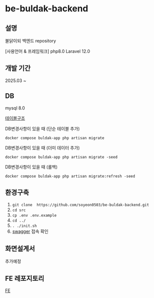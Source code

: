 # be-buldak-backend

## 설명
불닭이되 백엔드 repository

[사용언어 & 프레임워크]
php8.0
Laravel 12.0

## 개발 기간
2025.03 ~ 

## DB
mysql 8.0

[테이블구조](https://docs.google.com/spreadsheets/d/1Qtq4swwGVBhHm2d_RhBszqBj8a78wK8EcrWIyQghiso/edit?usp=sharing)

DB변경사항이 있을 때 (단순 테이블 추가)
```
docker compose buldak-app php artisan migrate
```

DB변경사항이 있을 때 (더미 데이터 추가)
```
docker compose buldak-app php artisan migrate -seed
```

DB변경사항이 있을 때 (롤백)
```
docker compose buldak-app php artisan migrate:refresh -seed
```

## 환경구축

1. ``` git clone  https://github.com/soyeon0503/be-buldak-backend.git ``` 
2. ``` cd src ```
3. ``` cp .env .env.example ```
4. ``` cd ../ ```
5. ``` . ./init.sh ```
6. [swagger](http://localhost:8080/api/documentation) 접속 확인



## 화면설계서
추가예정


## FE 레포지토리
[FE]()

